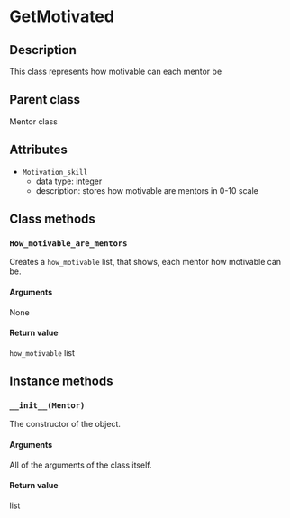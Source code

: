 # GetMotivated

## Description
This class represents how motivable can each mentor be

## Parent class
Mentor class

## Attributes

* ```Motivation_skill```
  * data type: integer
  * description: stores how motivable are mentors in 0-10 scale

## Class methods

### ```How_motivable_are_mentors```

Creates a ```how_motivable``` list, that shows, each mentor how motivable can be.

#### Arguments
None

#### Return value

```how_motivable``` list

## Instance methods

### ```__init__(Mentor)```
The constructor of the object.

#### Arguments

All of the arguments of the class itself.

#### Return value
list
